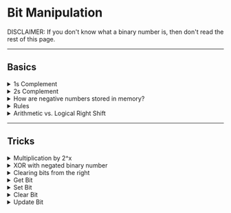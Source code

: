 # Bit Manipulation

DISCLAIMER: If you don't know what a binary number is, then don't read the rest of this page.

---

## Basics

<details>
    <summary>1s Complement</summary>

- Flip all the bits of a binary number
</details>

<details>
    <summary>2s Complement</summary>

- Calculate 1s Complement
- Add `1` to it
</details>

<details>
    <summary>How are negative numbers stored in memory?</summary>

[Read this](https://www.geeksforgeeks.org/how-the-negative-numbers-are-stored-in-memory/)
- A positive number is represented as itself while a negative number is represented as the 2s complement of its absolute value, with a 1 in its sign bit to indicate that a negative value
- In simple words, the binary representation of `-K` as a N-bit number is `concat(1, 2^(N-1) - K)`
- More simpler words, invert the bits in the positive representation and then add 1
- Example: +7 = 0 111
- Calculating -7 ?
- Flip the bits of +7 = 000
- Add 1 to it = 001
- Prefix with sign bit -7 = 1 001
</details>

<details>
    <summary>Rules</summary>

|Equation|Result|
| --- | --- |
|`x ^ 0`|`x`|
|`x ^ 1`|`~x`|
|`x ^ x`|`0`|
|`x & 0`|`0`|
|`x & 1`|`x`|
|`x & x`|`x`|
|`x \| 0`|`x`|
|`x \| 1`|`1`|


</details>

<details>
    <summary>Arithmetic vs. Logical Right Shift</summary>

- There are 2 types of right shift operators
- Arithmetic Right Shift essentially divides by 2 (shifts the bits to the right and fills the MSB with sign bit)
- Example, `-75 = 1 0110101`
- `-75 >> 1 = 1 1011010 = -38`
- Logical Right Shift does exactly what we think right shifting means (shifts the bits to the right and fills the MSB with 0)
- Example, `-75 = 1 0110101`
- `-75 >>> 1 = 0 1011010 = 90`

</details>

---
## Tricks
<details>
    <summary>Multiplication by 2^x</summary>

- Lets calculate 0110 * 2
- which is 0110 + 0110 = 1100
- observe that all the bits are shifted by 1 bit to the left
- `binary_numer * 2` is equivalent to `binary_number << 1`
- Further results, what if I want to multiply binary number with 2^23 ?
- Simply, shift 23 bits to the left, which is `binary_number << 23`
</details>

<details>
    <summary>XOR with negated binary number</summary>

- `1100 ^ (~1100) = 1111`
- XORing with its negated value is a sequence of 1s

</details>

<details>
    <summary>Clearing bits from the right</summary>

- `1011 & (~0 << 2)`
- `~0` is a sequence of 1s
- So, left shifting by `2` will be 2 zeroes at the right, followed by 1s
- ANDing it with a number will clear the last 2 bits
- ` = 1000`
</details>

<details>
    <summary>Get Bit</summary>

- Shift 1 over by i bits (i = which bit you wanna get), creating a value that looks like `00100000`
- Then do logical AND with the number, and compare it with `0`
- If the ith bit was set, then the result won't be `0`
- Example, Check if 5th bit from right is set or not, `10110110`
- We take `00000001`, left shift by 5
- `00000001 << 5 = 00100000`
- logical AND with given number, `00100000 & 10110110 = 00100000`
- which is not equal to `0`, so the 5th bit from right was set


<code>

    bool getBit(int num, int i) {
        return ((num & (1 << i)) != 0);
    }

</code>
</details>


<details>
    <summary>Set Bit</summary>

- Setting a bit is quite easy
- Just shift the 1 to the desired location and do a logical OR


<code>

    int setBit(int num, int i) {
        return num | (1 << i);
    }

</code>
</details>

<details>
    <summary>Clear Bit</summary>

- Very similar to set bit, but here we negate the mask
- Create a number like `11011111`, then do logical AND

<code>

    int clearBit(int num, int i) {
        int mask = ~(1 << i);
        return num & mask;
    }
</code>

- Clearing bits from MSB to i (inclusive)

<code>

    int clearBitMSBThroughI(int num, int i) {
        int mask = (1 << i) - 1;
        return num & mask;
    }
</code>


- Clearing bits from i to 0 (inclusive)

<code>

    int clearBitIThrough0(int num, int i) {
        int mask = (-1 << (i + 1));
        return num & mask;
    }
</code>
</details>

<details>
    <summary>Update Bit</summary>

- It is a combination of clear bit and set bit

<code>

    int updateBit(int num, int i, bool bit) {
        int val = bit ? 1 : 0;
        int mask = ~(1 << i);
        return (num & mask) | (value << i);
    }
</code>
</details>